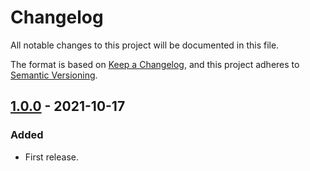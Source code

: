 # Changelog

All notable changes to this project will be documented in this file.

The format is based on [Keep a Changelog](https://keepachangelog.com/en/1.0.0/), and this project adheres to [Semantic Versioning](https://semver.org/spec/v2.0.0.html).

## [1.0.0] - 2021-10-17

### Added

- First release.

[1.0.0]: https://github.com/paulrberg/prb-proxy/releases/tag/v1.0.0
